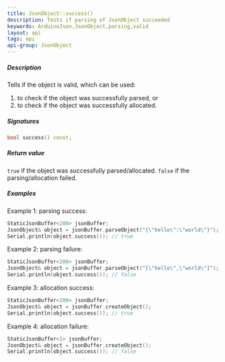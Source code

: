 ```yaml
---
title: JsonObject::success()
description: Tests if parsing of JsonObject succeeded
keywords: ArduinoJson,JsonObject,parsing,valid
layout: api
tags: api
api-group: JsonObject
---
```


##### Description

Tells if the object is valid, which can be used:

1. to check if the object was successfully parsed, or
2. to check if the object was successfully allocated.

##### Signatures

```c++
bool success() const;
```

##### Return value

`true` if the object was successfully parsed/allocated.
`false` if the parsing/allocation failed.

##### Examples

Example 1: parsing success:

```c++
StaticJsonBuffer<200> jsonBuffer;
JsonObject& object = jsonBuffer.parseObject("{\"hello\":\"world\"}");
Serial.println(object.success()); // true
```

Example 2: parsing failure:

```c++
StaticJsonBuffer<200> jsonBuffer;
JsonObject& object = jsonBuffer.parseObject("[\"hello\",\"world\"]");
Serial.println(object.success()); // false
```

Example 3: allocation success:

```c++
StaticJsonBuffer<200> jsonBuffer;
JsonObject& object = jsonBuffer.createObject();
Serial.println(object.success()); // true
```

Example 4: allocation failure:

```c++
StaticJsonBuffer<1> jsonBuffer;
JsonObject& object = jsonBuffer.createObject();
Serial.println(object.success()); // false
```
